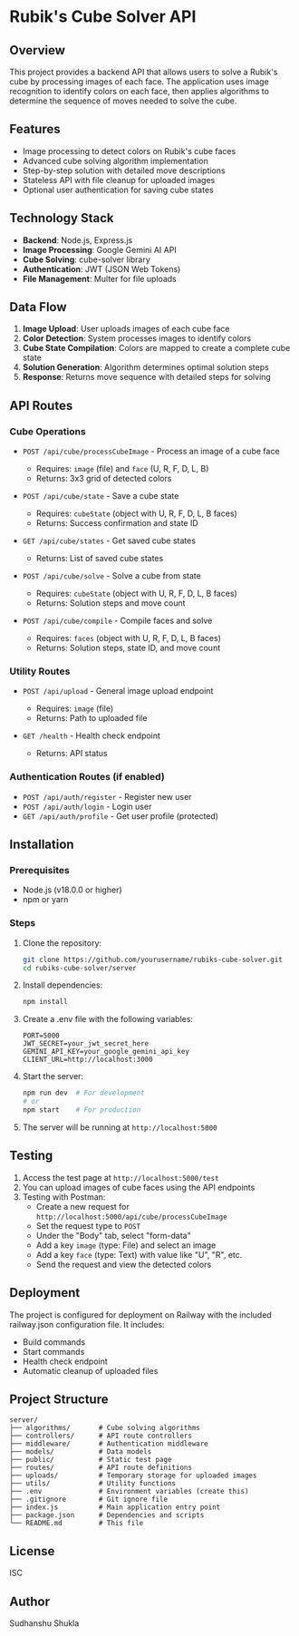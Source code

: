 # Rubik's Cube Solver API

## Overview
This project provides a backend API that allows users to solve a Rubik's cube by processing images of each face. The application uses image recognition to identify colors on each face, then applies algorithms to determine the sequence of moves needed to solve the cube.

## Features
- Image processing to detect colors on Rubik's cube faces
- Advanced cube solving algorithm implementation
- Step-by-step solution with detailed move descriptions
- Stateless API with file cleanup for uploaded images
- Optional user authentication for saving cube states

## Technology Stack
- **Backend**: Node.js, Express.js
- **Image Processing**: Google Gemini AI API
- **Cube Solving**: cube-solver library
- **Authentication**: JWT (JSON Web Tokens)
- **File Management**: Multer for file uploads

## Data Flow
1. **Image Upload**: User uploads images of each cube face
2. **Color Detection**: System processes images to identify colors
3. **Cube State Compilation**: Colors are mapped to create a complete cube state
4. **Solution Generation**: Algorithm determines optimal solution steps
5. **Response**: Returns move sequence with detailed steps for solving

## API Routes

### Cube Operations
- `POST /api/cube/processCubeImage` - Process an image of a cube face
  - Requires: `image` (file) and `face` (U, R, F, D, L, B)
  - Returns: 3x3 grid of detected colors

- `POST /api/cube/state` - Save a cube state
  - Requires: `cubeState` (object with U, R, F, D, L, B faces)
  - Returns: Success confirmation and state ID

- `GET /api/cube/states` - Get saved cube states
  - Returns: List of saved cube states

- `POST /api/cube/solve` - Solve a cube from state
  - Requires: `cubeState` (object with U, R, F, D, L, B faces)
  - Returns: Solution steps and move count

- `POST /api/cube/compile` - Compile faces and solve
  - Requires: `faces` (object with U, R, F, D, L, B faces)
  - Returns: Solution steps, state ID, and move count

### Utility Routes
- `POST /api/upload` - General image upload endpoint
  - Requires: `image` (file)
  - Returns: Path to uploaded file

- `GET /health` - Health check endpoint
  - Returns: API status

### Authentication Routes (if enabled)
- `POST /api/auth/register` - Register new user
- `POST /api/auth/login` - Login user
- `GET /api/auth/profile` - Get user profile (protected)

## Installation

### Prerequisites
- Node.js (v18.0.0 or higher)
- npm or yarn

### Steps
1. Clone the repository:
   ```bash
   git clone https://github.com/yourusername/rubiks-cube-solver.git
   cd rubiks-cube-solver/server
   ```

2. Install dependencies:
   ```bash
   npm install
   ```

3. Create a .env file with the following variables:
   ```
   PORT=5000
   JWT_SECRET=your_jwt_secret_here
   GEMINI_API_KEY=your_google_gemini_api_key
   CLIENT_URL=http://localhost:3000
   ```

4. Start the server:
   ```bash
   npm run dev  # For development
   # or
   npm start    # For production
   ```

5. The server will be running at `http://localhost:5000`

## Testing
1. Access the test page at `http://localhost:5000/test`
2. You can upload images of cube faces using the API endpoints
3. Testing with Postman:
   - Create a new request for `http://localhost:5000/api/cube/processCubeImage`
   - Set the request type to `POST`
   - Under the "Body" tab, select "form-data"
   - Add a key `image` (type: File) and select an image
   - Add a key `face` (type: Text) with value like "U", "R", etc.
   - Send the request and view the detected colors

## Deployment
The project is configured for deployment on Railway with the included railway.json configuration file. It includes:
- Build commands
- Start commands
- Health check endpoint
- Automatic cleanup of uploaded files

## Project Structure
```
server/
├── algorithms/       # Cube solving algorithms
├── controllers/      # API route controllers
├── middleware/       # Authentication middleware
├── models/           # Data models
├── public/           # Static test page
├── routes/           # API route definitions
├── uploads/          # Temporary storage for uploaded images
├── utils/            # Utility functions
├── .env              # Environment variables (create this)
├── .gitignore        # Git ignore file
├── index.js          # Main application entry point
├── package.json      # Dependencies and scripts
└── README.md         # This file
```

## License
ISC

## Author
Sudhanshu Shukla
